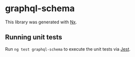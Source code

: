 # graphql-schema

This library was generated with [Nx](https://nx.dev).

## Running unit tests

Run `ng test graphql-schema` to execute the unit tests via [Jest](https://jestjs.io).

